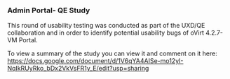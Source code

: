 ### Admin Portal- QE Study

This round of usability testing was conducted as part of the UXD/QE collaboration and in order to identify potential usability bugs of oVirt 4.2.7-VM Portal.

To view a summary of the study you can view it and comment on it here: https://docs.google.com/document/d/1V6qYA4AISe-mo12yI-NqIkRUyRko_bDx2VkVsFR1y_E/edit?usp=sharing